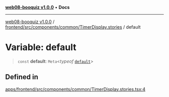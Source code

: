 [**web08-booquiz v1.0.0**](../../../../../../README.md) • **Docs**

***

[web08-booquiz v1.0.0](../../../../../../modules.md) / [frontend/src/components/common/TimerDisplay.stories](../README.md) / default

# Variable: default

> `const` **default**: `Meta`\<*typeof* [`default`](../../TimerDisplay/functions/default.md)\>

## Defined in

[apps/frontend/src/components/common/TimerDisplay.stories.tsx:4](https://github.com/boostcampwm-2024/web08-BooQuiz/blob/7476b6206e2a8c55cace72cc6ee6a8796386519f/apps/frontend/src/components/common/TimerDisplay.stories.tsx#L4)
